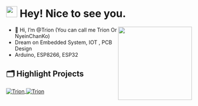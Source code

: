 <h1><img src="https://emojis.slackmojis.com/emojis/images/1531849430/4246/blob-sunglasses.gif?1531849430" width="30"/> Hey! Nice to see you.</h1>
<img align='right' src='https://user-images.githubusercontent.com/5713670/87202985-820dcb80-c2b6-11ea-9f56-7ec461c497c3.gif' width='200'>


- 👋 Hi, I’m @Trion (You can call me Trion Or NyeinChanKo)
- Dream on Embedded System, IOT , PCB Design
- Arduino, ESP8266, ESP32


## 🗂️ Highlight Projects

<a href="https://github.com/Trion">
  <img align="center" src="https://github.com/Ultrathings-Electronic/WaterLevelController/blob/main/hight.svg" alt="Trion" />
</a>

<a href="https://github.com/Trion">
  <img align="center" src="[https://github.com/Ultrathings-Electronic/WaterLevelController/blob/main/hight.svg](https://github.com/Trion/Sensors_fw_tester/blob/main/Soil%20Moisture.svg)" alt="Trion" />
</a>




<!---
Trion/Trion is a ✨ special ✨ repository because its `README.md` (this file) appears on your GitHub profile.
You can click the Preview link to take a look at your changes.
--->
